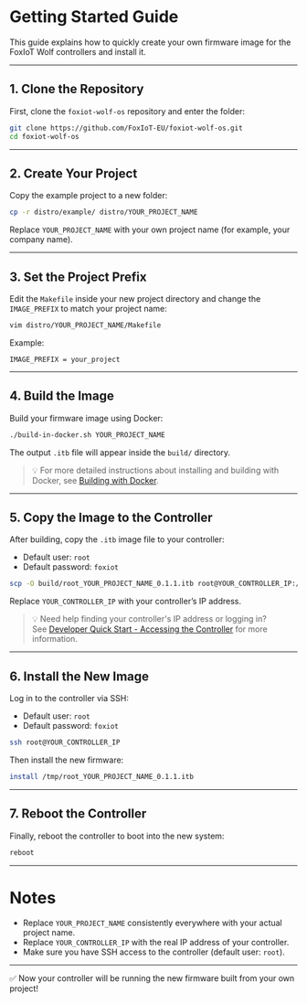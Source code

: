 # Getting Started Guide

This guide explains how to quickly create your own firmware image for the FoxIoT Wolf controllers and install it.

---

## 1. Clone the Repository

First, clone the `foxiot-wolf-os` repository and enter the folder:
```bash
git clone https://github.com/FoxIoT-EU/foxiot-wolf-os.git
cd foxiot-wolf-os
```

---

## 2. Create Your Project

Copy the example project to a new folder:
```bash
cp -r distro/example/ distro/YOUR_PROJECT_NAME
```
Replace `YOUR_PROJECT_NAME` with your own project name (for example, your company name).

---

## 3. Set the Project Prefix

Edit the `Makefile` inside your new project directory and change the `IMAGE_PREFIX` to match your project name:
```bash
vim distro/YOUR_PROJECT_NAME/Makefile
```
Example:
```
IMAGE_PREFIX = your_project
```

---

## 4. Build the Image

Build your firmware image using Docker:
```bash
./build-in-docker.sh YOUR_PROJECT_NAME
```

The output `.itb` file will appear inside the `build/` directory.

> 💡 For more detailed instructions about installing and building with Docker, see [Building with Docker](docs/docker-build.md).

---

## 5. Copy the Image to the Controller

After building, copy the `.itb` image file to your controller:
- Default user: `root`
- Default password: `foxiot`
```bash
scp -O build/root_YOUR_PROJECT_NAME_0.1.1.itb root@YOUR_CONTROLLER_IP:/tmp/
```
Replace `YOUR_CONTROLLER_IP` with your controller’s IP address.

> 💡 Need help finding your controller's IP address or logging in?  
> See [Developer Quick Start - Accessing the Controller](developer-quick-start.md#1-accessing-the-controller) for more information.

---

## 6. Install the New Image

Log in to the controller via SSH:
- Default user: `root`
- Default password: `foxiot`
```bash
ssh root@YOUR_CONTROLLER_IP
```
Then install the new firmware:
```bash
install /tmp/root_YOUR_PROJECT_NAME_0.1.1.itb
```

---

## 7. Reboot the Controller

Finally, reboot the controller to boot into the new system:
```bash
reboot
```

---

# Notes

- Replace `YOUR_PROJECT_NAME` consistently everywhere with your actual project name.
- Replace `YOUR_CONTROLLER_IP` with the real IP address of your controller.
- Make sure you have SSH access to the controller (default user: `root`).

---

✅ Now your controller will be running the new firmware built from your own project!

